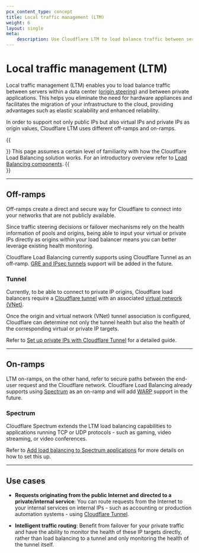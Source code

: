 ```yaml
---
pcx_content_type: concept
title: Local traffic management (LTM)
weight: 6
layout: single
meta:
    description: Use Cloudflare LTM to load balance traffic between servers within a data center or between private applications, and eliminate the need for hardware appliances.
---
```


# Local traffic management (LTM)

Local traffic management (LTM) enables you to load balance traffic between servers within a data center ([origin steering](/load-balancing/understand-basics/traffic-steering/origin-level-steering/)) and between private applications. This helps you eliminate the need for hardware appliances and facilitates the migration of your infrastructure to the cloud, providing advantages such as elastic scalability and enhanced reliability.

In order to support not only public IPs but also virtual IPs and private IPs as origin values, Cloudflare LTM uses different off-ramps and on-ramps.

{{<Aside type="note">}}
This page assumes a certain level of familiarity with how the Cloudflare Load Balancing solution works. For an introductory overview refer to [Load Balancing components](/load-balancing/understand-basics/load-balancing-components/).
{{</Aside>}}

---

## Off-ramps

Off-ramps create a direct and secure way for Cloudflare to connect into your networks that are not publicly available.

Since traffic steering decisions or failover mechanisms rely on the health information of pools and origins, being able to input your virtual or private IPs directly as origins within your load balancer means you can better leverage existing health monitoring.

Cloudflare Load Balancing currently supports using Cloudflare Tunnel as an off-ramp. [GRE and IPsec tunnels](/magic-wan/reference/tunnels/) support will be added in the future.

### Tunnel

Currently, to be able to connect to private IP origins, Cloudflare load balancers require a [Cloudflare tunnel](/cloudflare-one/connections/connect-networks/) with an associated [virtual network (VNet)](/cloudflare-one/connections/connect-networks/private-net/cloudflared/tunnel-virtual-networks/).

Once the origin and virtual network (VNet) tunnel association is configured, Cloudflare can determine not only the tunnel health but also the health of the corresponding virtual or private IP targets.

Refer to [Set up private IPs with Cloudflare Tunnel](/load-balancing/local-traffic-management/ltm-tunnels-setup/) for a detailed guide.

---

## On-ramps

LTM on-ramps, on the other hand, refer to secure paths between the end-user request and the Cloudflare network. Cloudflare Load Balancing already supports using [Spectrum](/spectrum/) as an on-ramp and will add [WARP](/cloudflare-one/connections/connect-devices/warp/) support in the future.

### Spectrum

Cloudflare Spectrum extends the LTM load balancing capabilities to applications running TCP or UDP protocols - such as gaming, video streaming, or video conferences.

Refer to [Add load balancing to Spectrum applications](/load-balancing/additional-options/spectrum/) for more details on how to set this up.

---

## Use cases

* **Requests originating from the public Internet and directed to a private/internal service**: You can route requests from the Internet to your internal services on internal IPs - such as accounting or production automation systems - using [Cloudflare Tunnel](/cloudflare-one/connections/connect-networks/).

* **Intelligent traffic routing**: Benefit from failover for your private traffic and have the ability to monitor the health of these IP targets directly, rather than load balancing to a tunnel and only monitoring the health of the tunnel itself.